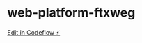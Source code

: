 # web-platform-ftxweg

[Edit in Codeflow ⚡️](https://stackblitz.com/~/github.com/rel-halabi-cps/web-platform-ftxweg)